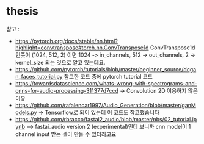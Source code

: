 # thesis

참고 :
- https://pytorch.org/docs/stable/nn.html?highlight=convtranspose#torch.nn.ConvTranspose1d 
ConvTranspose1d 인풋이 (1024, 512, 2) 이면 1024 -> in_channels, 512 -> out_channels, 2 -> kernel_size 되는 것으로 알고 있는데요. 
- https://github.com/pytorch/tutorials/blob/master/beginner_source/dcgan_faces_tutorial.py
참고한 코드 중에 pytorch tutorial 코드
- https://towardsdatascience.com/whats-wrong-with-spectrograms-and-cnns-for-audio-processing-311377d7ccd
-> Convolution 2D 이용하지 않은 이유 
- https://github.com/rafalencar1997/Audio_Generation/blob/master/ganModels.py
-> Tensorflow로 되어 있는데 이 코드도 참고했습니다
- https://github.com/rbracco/fastai2_audio/blob/master/nbs/02_tutorial.ipynb
--> fastai_audio version 2 (experimental)인데 보니까 cnn model이 1 channel input 받는 셀이 만들 수 있더라고요
